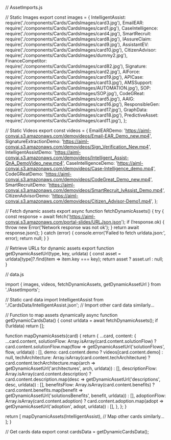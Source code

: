// AssetImports.js

// Static Images
export const images = {
  IntelligentAssist: require('./components/Cards/CardsImages/card3.jpg'),
  EmailEAR: require('./components/Cards/CardsImages/card1.jpg'),
  CaseIntelligence: require('./components/Cards/CardsImages/card4.jpg'),
  SmartRecruit: require('./components/Cards/CardsImages/card8.jpg'),
  IAssureClaim: require('./components/Cards/CardsImages/card9.jpg'),
  AssistantEV: require('./components/Cards/CardsImages/card10.jpg'),
  CitizenAdvisor: require('./components/Cards/CardsImages/dummy2.jpg'),
  FinanceCompetitor: require('./components/Cards/CardsImages/card82.jpg'),
  Signature: require('./components/Cards/CardsImages/card2.jpg'),
  AIForce: require('./components/Cards/CardsImages/card19.jpg'),
  APICase: require('./components/Cards/CardsImages/card13.jpg'),
  AMSSupport: require('./components/Cards/CardsImages/AUTOMATION.jpg'),
  SOP: require('./components/Cards/CardsImages/SOP.jpg'),
  CodeGReat: require('./components/Cards/CardsImages/card5.jpg'),
  AAIG: require('./components/Cards/CardsImages/card16.jpg'),
  ResponsibleGen: require('./components/Cards/CardsImages/card17.jpg'),
  GraphData: require('./components/Cards/CardsImages/card18.jpg'),
  PredictiveAsset: require('./components/Cards/CardsImages/card11.jpg'),
};

// Static Videos
export const videos = {
  EmailEARDemo: 'https://aiml-convai.s3.amazonaws.com/demovideos/Email-EAR_Demo_new.mp4',
  SignatureExtractionDemo: 'https://aiml-convai.s3.amazonaws.com/demovideos/Sign_Verification_New.mp4',
  IntelligentAssistDemo: 'https://aiml-convai.s3.amazonaws.com/demovideos/Intelligent_Assist-QnA_DemoVideo_new.mp4',
  CaseIntelligenceDemo: 'https://aiml-convai.s3.amazonaws.com/demovideos/Case-Intelligence_demo.mp4',
  CodeGReatDemo: 'https://aiml-convai.s3.amazonaws.com/demovideos/CodeGreat_Demo_new.mp4',
  SmartRecruitDemo: 'https://aiml-convai.s3.amazonaws.com/demovideos/SmartRecruit_IvAssist_Demo.mp4',
  CitizenAdvisorDemo: 'https://aiml-convai.s3.amazonaws.com/demovideos/Citizen_Advisor-Demo1.mp4',
};

// Fetch dynamic assets
export async function fetchDynamicAssets() {
  try {
    const response = await fetch('https://aiml-convai.s3.amazonaws.com/portal-slides/URLJson.json');
    if (!response.ok) {
      throw new Error('Network response was not ok');
    }
    return await response.json();
  } catch (error) {
    console.error('Failed to fetch urldata.json:', error);
    return null;
  }
}

// Retrieve URLs for dynamic assets
export function getDynamicAssetUrl(type, key, urldata) {
  const asset = urldata[type]?.find(item => item.key === key);
  return asset ? asset.url : null;
}





// data.js

import { images, videos, fetchDynamicAssets, getDynamicAssetUrl } from './AssetImports';

// Static card data
import IntelligentAssist from './CardsData/IntelligentAssist.json';
// Import other card data similarly...

// Function to map assets dynamically
async function getDynamicCardsData() {
  const urldata = await fetchDynamicAssets();
  if (!urldata) return [];

  function mapDynamicAssets(card) {
    return {
      ...card,
      content: {
        ...card.content,
        solutionFlow: Array.isArray(card.content.solutionFlow)
          ? card.content.solutionFlow.map(flow => getDynamicAssetUrl('solutionFlows', flow, urldata))
          : [],
        demo: card.content.demo ? videos[card.content.demo] : null,
        techArchitecture: Array.isArray(card.content.techArchitecture)
          ? card.content.techArchitecture.map(arch => getDynamicAssetUrl('architectures', arch, urldata))
          : [],
        descriptionFlow: Array.isArray(card.content.description)
          ? card.content.description.map(desc => getDynamicAssetUrl('descriptions', desc, urldata))
          : [],
        benefitsFlow: Array.isArray(card.content.benefits)
          ? card.content.benefits.map(benefit => getDynamicAssetUrl('solutionsBenefits', benefit, urldata))
          : [],
        adoptionFlow: Array.isArray(card.content.adoption)
          ? card.content.adoption.map(adopt => getDynamicAssetUrl('adoption', adopt, urldata))
          : [],
      },
    };
  }

  return [
    mapDynamicAssets(IntelligentAssist),
    // Map other cards similarly...
  ];
}

// Get cards data
export const cardsData = getDynamicCardsData();
